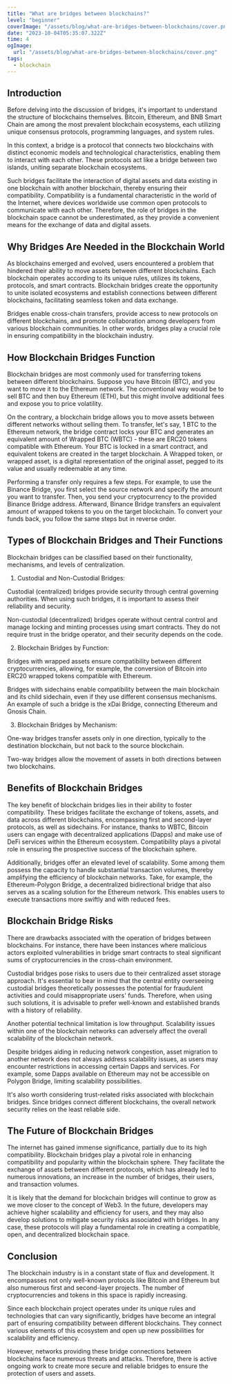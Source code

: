 ```yaml
---
title: "What are bridges between blockchains?"
level: "beginner"
coverImage: "/assets/blog/what-are-bridges-between-blockchains/cover.png"
date: "2023-10-04T05:35:07.322Z"
time: 4
ogImage:
  url: "/assets/blog/what-are-bridges-between-blockchains/cover.png"
tags:
  - blockchain 
---
```


## Introduction

Before delving into the discussion of bridges, it's important to understand the structure of blockchains themselves. Bitcoin, Ethereum, and BNB Smart Chain are among the most prevalent blockchain ecosystems, each utilizing unique consensus protocols, programming languages, and system rules.

In this context, a bridge is a protocol that connects two blockchains with distinct economic models and technological characteristics, enabling them to interact with each other. These protocols act like a bridge between two islands, uniting separate blockchain ecosystems.

Such bridges facilitate the interaction of digital assets and data existing in one blockchain with another blockchain, thereby ensuring their compatibility. Compatibility is a fundamental characteristic in the world of the Internet, where devices worldwide use common open protocols to communicate with each other. Therefore, the role of bridges in the blockchain space cannot be underestimated, as they provide a convenient means for the exchange of data and digital assets.

<!-- banner_place -->

## Why Bridges Are Needed in the Blockchain World

As blockchains emerged and evolved, users encountered a problem that hindered their ability to move assets between different blockchains. Each blockchain operates according to its unique rules, utilizes its tokens, protocols, and smart contracts. Blockchain bridges create the opportunity to unite isolated ecosystems and establish connections between different blockchains, facilitating seamless token and data exchange.

Bridges enable cross-chain transfers, provide access to new protocols on different blockchains, and promote collaboration among developers from various blockchain communities. In other words, bridges play a crucial role in ensuring compatibility in the blockchain industry.

## How Blockchain Bridges Function

Blockchain bridges are most commonly used for transferring tokens between different blockchains. Suppose you have Bitcoin (BTC), and you want to move it to the Ethereum network. The conventional way would be to sell BTC and then buy Ethereum (ETH), but this might involve additional fees and expose you to price volatility.

On the contrary, a blockchain bridge allows you to move assets between different networks without selling them. To transfer, let's say, 1 BTC to the Ethereum network, the bridge contract locks your BTC and generates an equivalent amount of Wrapped BTC (WBTC) - these are ERC20 tokens compatible with Ethereum. Your BTC is locked in a smart contract, and equivalent tokens are created in the target blockchain. A Wrapped token, or wrapped asset, is a digital representation of the original asset, pegged to its value and usually redeemable at any time.

Performing a transfer only requires a few steps. For example, to use the Binance Bridge, you first select the source network and specify the amount you want to transfer. Then, you send your cryptocurrency to the provided Binance Bridge address. Afterward, Binance Bridge transfers an equivalent amount of wrapped tokens to you on the target blockchain. To convert your funds back, you follow the same steps but in reverse order.

## Types of Blockchain Bridges and Their Functions

Blockchain bridges can be classified based on their functionality, mechanisms, and levels of centralization.

1. Custodial and Non-Custodial Bridges:

Custodial (centralized) bridges provide security through central governing authorities. When using such bridges, it is important to assess their reliability and security.

Non-custodial (decentralized) bridges operate without central control and manage locking and minting processes using smart contracts. They do not require trust in the bridge operator, and their security depends on the code.

2. Blockchain Bridges by Function:

Bridges with wrapped assets ensure compatibility between different cryptocurrencies, allowing, for example, the conversion of Bitcoin into ERC20 wrapped tokens compatible with Ethereum.

Bridges with sidechains enable compatibility between the main blockchain and its child sidechain, even if they use different consensus mechanisms. An example of such a bridge is the xDai Bridge, connecting Ethereum and Gnosis Chain.

3. Blockchain Bridges by Mechanism:

One-way bridges transfer assets only in one direction, typically to the destination blockchain, but not back to the source blockchain.

Two-way bridges allow the movement of assets in both directions between two blockchains.

## Benefits of Blockchain Bridges

The key benefit of blockchain bridges lies in their ability to foster compatibility. These bridges facilitate the exchange of tokens, assets, and data across different blockchains, encompassing first and second-layer protocols, as well as sidechains. For instance, thanks to WBTC, Bitcoin users can engage with decentralized applications (Dapps) and make use of DeFi services within the Ethereum ecosystem. Compatibility plays a pivotal role in ensuring the prospective success of the blockchain sphere.

Additionally, bridges offer an elevated level of scalability. Some among them possess the capacity to handle substantial transaction volumes, thereby amplifying the efficiency of blockchain networks. Take, for example, the Ethereum-Polygon Bridge, a decentralized bidirectional bridge that also serves as a scaling solution for the Ethereum network. This enables users to execute transactions more swiftly and with reduced fees.

## Blockchain Bridge Risks

There are drawbacks associated with the operation of bridges between blockchains. For instance, there have been instances where malicious actors exploited vulnerabilities in bridge smart contracts to steal significant sums of cryptocurrencies in the cross-chain environment.

Custodial bridges pose risks to users due to their centralized asset storage approach. It's essential to bear in mind that the central entity overseeing custodial bridges theoretically possesses the potential for fraudulent activities and could misappropriate users' funds. Therefore, when using such solutions, it is advisable to prefer well-known and established brands with a history of reliability.

Another potential technical limitation is low throughput. Scalability issues within one of the blockchain networks can adversely affect the overall scalability of the blockchain network.

Despite bridges aiding in reducing network congestion, asset migration to another network does not always address scalability issues, as users may encounter restrictions in accessing certain Dapps and services. For example, some Dapps available on Ethereum may not be accessible on Polygon Bridge, limiting scalability possibilities.

It's also worth considering trust-related risks associated with blockchain bridges. Since bridges connect different blockchains, the overall network security relies on the least reliable side.

## The Future of Blockchain Bridges

The internet has gained immense significance, partially due to its high compatibility. Blockchain bridges play a pivotal role in enhancing compatibility and popularity within the blockchain sphere. They facilitate the exchange of assets between different protocols, which has already led to numerous innovations, an increase in the number of bridges, their users, and transaction volumes.

It is likely that the demand for blockchain bridges will continue to grow as we move closer to the concept of Web3. In the future, developers may achieve higher scalability and efficiency for users, and they may also develop solutions to mitigate security risks associated with bridges. In any case, these protocols will play a fundamental role in creating a compatible, open, and decentralized blockchain space.

## Conclusion 
The blockchain industry is in a constant state of flux and development. It encompasses not only well-known protocols like Bitcoin and Ethereum but also numerous first and second-layer projects. The number of cryptocurrencies and tokens in this space is rapidly increasing.

Since each blockchain project operates under its unique rules and technologies that can vary significantly, bridges have become an integral part of ensuring compatibility between different blockchains. They connect various elements of this ecosystem and open up new possibilities for scalability and efficiency.

However, networks providing these bridge connections between blockchains face numerous threats and attacks. Therefore, there is active ongoing work to create more secure and reliable bridges to ensure the protection of users and assets.
